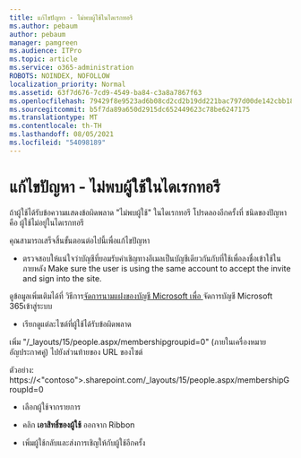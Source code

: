 ```yaml
---
title: แก้ไขปัญหา - ไม่พบผู้ใช้ในไดเรกทอรี
ms.author: pebaum
author: pebaum
manager: pamgreen
ms.audience: ITPro
ms.topic: article
ms.service: o365-administration
ROBOTS: NOINDEX, NOFOLLOW
localization_priority: Normal
ms.assetid: 63f7d676-7cd9-4549-ba84-c3a8a7867f63
ms.openlocfilehash: 79429f8e9523ad6b08cd2cd2b19dd221bac797d00de142cbb18826b86fb5ae4e
ms.sourcegitcommit: b5f7da89a650d2915dc652449623c78be6247175
ms.translationtype: MT
ms.contentlocale: th-TH
ms.lasthandoff: 08/05/2021
ms.locfileid: "54098189"
---
```

# <a name="troubleshoot-issue---user-not-found-in-directory"></a>แก้ไขปัญหา - ไม่พบผู้ใช้ในไดเรกทอรี

ถ้าผู้ใช้ได้รับข้อความแสดงข้อผิดพลาด "ไม่พบผู้ใช้" ในไดเรกทอรี โปรดลองอีกครั้งที่ ชนิดของปัญหาคือ ผู้ใช้ไม่อยู่ในไดเรกทอรี

คุณสามารถเสร็จสิ้นขั้นตอนต่อไปนี้เพื่อแก้ไขปัญหา

- ตรวจสอบให้แน่ใจว่าบัญชีที่ยอมรับคําเชิญทางอีเมลเป็นบัญชีเดียวกันกับที่ใช้เพื่อลงชื่อเข้าใช้ในภายหลัง Make sure the user is using the same account to accept the invite and sign into the site. 

ดูข้อมูลเพิ่มเติมได้ที่ วิธีการ[จัดการนามแฝงของบัญชี Microsoft เพื่อ </a> จัดการบัญชี Microsoft 365เข้าสู่ระบบ](https://support.microsoft.com/help/12407/microsoft-account-how-to-manage-aliases) 

- เรียกดูแต่ละไซต์ที่ผู้ใช้ได้รับข้อผิดพลาด 

เพิ่ม "/_layouts/15/people.aspx/membershipgroupid=0" (ภายในเครื่องหมายอัญประกาศคู่) ไปยังส่วนท้ายของ URL ของไซต์ 

ตัวอย่าง: https://<"contoso">.sharepoint.com/_layouts/15/people.aspx/membershipGroupId=0

- เลือกผู้ใช้จากรายการ

- คลิก **เอาสิทธิ์ของผู้ใช้** ออกจาก Ribbon 
-  เพิ่มผู้ใช้กลับและส่งการเชิญให้กับผู้ใช้อีกครั้ง

